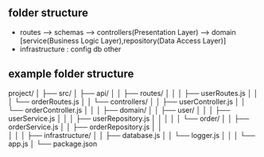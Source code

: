 ## folder structure
- routes --> schemas --> controllers(Presentation Layer) --> domain [service(Business Logic Layer),repository(Data Access Layer)]
- infrastructure : config db other 

## example folder structure
project/
│
├── src/
│   ├── api/
│   │   ├── routes/
│   │   │   ├── userRoutes.js
│   │   │   └── orderRoutes.js
│   │   └── controllers/
│   │       ├── userController.js
│   │       └── orderController.js
│   │
│   ├── domain/
│   │   ├── user/
│   │   │   ├── userService.js
│   │   │   ├── userRepository.js
│   │   │
│   │   └── order/
│   │       ├── orderService.js
│   │       ├── orderRepository.js
│   │       
│   │
│   ├── infrastructure/
│   │   ├── database.js
│   │   └── logger.js
│   │
│   └── app.js
│
└── package.json